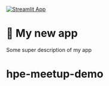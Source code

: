 
[![Streamlit App](https://static.streamlit.io/badges/streamlit_badge_black_white.svg)](DEPLOYED_APP_URL)

# 🎈 My new app

Some super description of my app
# hpe-meetup-demo
